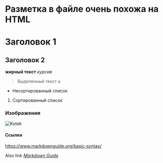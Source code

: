 # Разметка в файле очень похожа на HTML

# Заголовок 1
## Заголовок 2

**жирный текст**
*курсив*
> Выделенный текст
a
- Несортированный список
1. Сортированный список

### Изображения

![Kotek](https://tineye.com/images/meloncat.jpg)

#### Ссылки

<https://www.markdownguide.org/basic-syntax/>

Also link *[Markdown Guide](https://www.markdownguide.org/basic-syntax)*